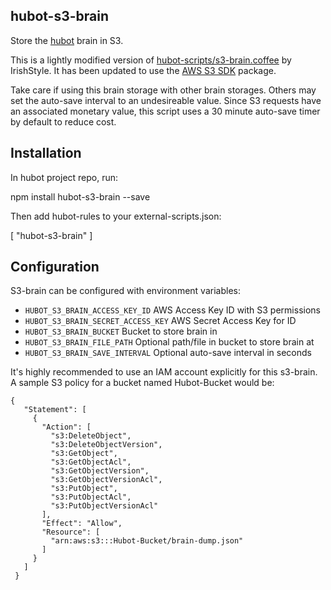 hubot-s3-brain
--------------

Store the [hubot](http://hubot.github.com) brain in S3.

This is a lightly modified version of [hubot-scripts/s3-brain.coffee](https://github.com/github/hubot-scripts/blob/master/src/scripts/s3-brain.coffee)
by IrishStyle. It has been updated to use the [AWS S3 SDK](http://docs.aws.amazon.com/AWSJavaScriptSDK/latest/AWS/S3.html) package.

Take care if using this brain storage with other brain storages.  Others may
set the auto-save interval to an undesireable value.  Since S3 requests have
an associated monetary value, this script uses a 30 minute auto-save timer
by default to reduce cost.

## Installation

In hubot project repo, run:

npm install hubot-s3-brain --save

Then add hubot-rules to your external-scripts.json:

[
  "hubot-s3-brain"
]

## Configuration

S3-brain can be configured with environment variables:

- `HUBOT_S3_BRAIN_ACCESS_KEY_ID` AWS Access Key ID with S3 permissions
- `HUBOT_S3_BRAIN_SECRET_ACCESS_KEY` AWS Secret Access Key for ID
- `HUBOT_S3_BRAIN_BUCKET` Bucket to store brain in
- `HUBOT_S3_BRAIN_FILE_PATH` Optional path/file in bucket to store brain at
- `HUBOT_S3_BRAIN_SAVE_INTERVAL` Optional auto-save interval in seconds

It's highly recommended to use an IAM account explicitly for this s3-brain.
A sample S3 policy for a bucket named Hubot-Bucket would be:

```
{
   "Statement": [
     {
       "Action": [
         "s3:DeleteObject",
         "s3:DeleteObjectVersion",
         "s3:GetObject",
         "s3:GetObjectAcl",
         "s3:GetObjectVersion",
         "s3:GetObjectVersionAcl",
         "s3:PutObject",
         "s3:PutObjectAcl",
         "s3:PutObjectVersionAcl"
       ],
       "Effect": "Allow",
       "Resource": [
         "arn:aws:s3:::Hubot-Bucket/brain-dump.json"
       ]
     }
   ]
 }
```

